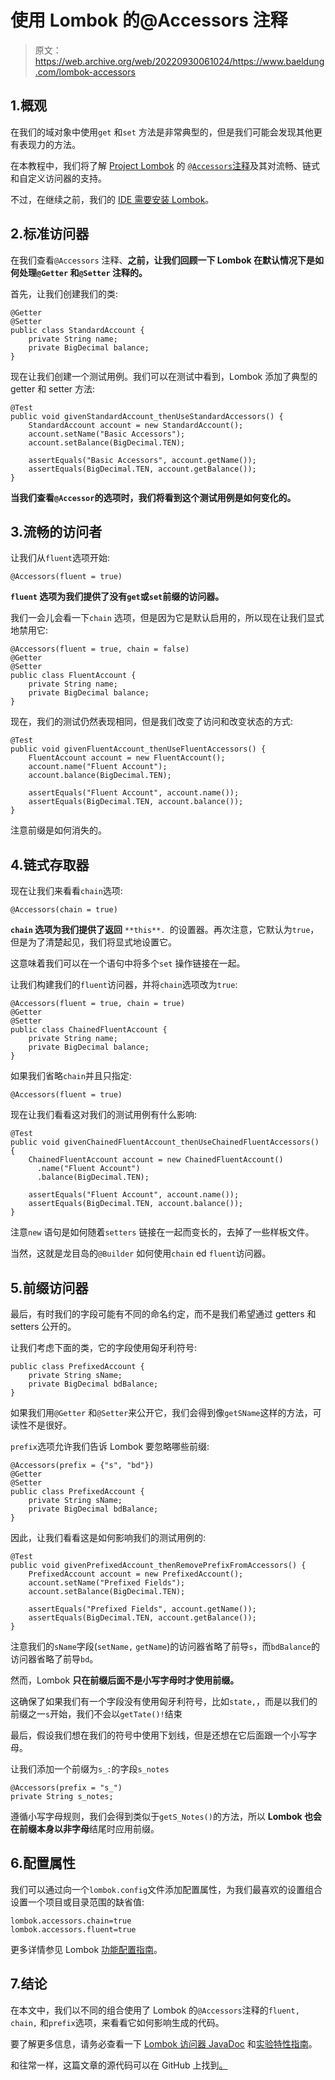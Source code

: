 # 使用 Lombok 的@Accessors 注释

> 原文：<https://web.archive.org/web/20220930061024/https://www.baeldung.com/lombok-accessors>

## 1.概观

在我们的域对象中使用`get` 和`set` 方法是非常典型的，但是我们可能会发现其他更有表现力的方法。

在本教程中，我们将了解 [Project Lombok](/web/20220926200324/https://www.baeldung.com/intro-to-project-lombok) 的 [`@Accessors`注释](https://web.archive.org/web/20220926200324/https://projectlombok.org/features/experimental/Accessors)及其对流畅、链式和自定义访问器的支持。

不过，在继续之前，我们的 [IDE 需要安装 Lombok](/web/20220926200324/https://www.baeldung.com/lombok-ide)。

## 2.标准访问器

在我们查看`@Accessors` 注释、**之前，让我们回顾一下 Lombok 在默认情况下是如何处理`@Getter` 和`@Setter` 注释的。**

首先，让我们创建我们的类:

```
@Getter
@Setter
public class StandardAccount {
    private String name;
    private BigDecimal balance;
}
```

现在让我们创建一个测试用例。我们可以在测试中看到，Lombok 添加了典型的 getter 和 setter 方法:

```
@Test
public void givenStandardAccount_thenUseStandardAccessors() {
    StandardAccount account = new StandardAccount();
    account.setName("Basic Accessors");
    account.setBalance(BigDecimal.TEN);

    assertEquals("Basic Accessors", account.getName());
    assertEquals(BigDecimal.TEN, account.getBalance()); 
}
```

**当我们查看`@Accessor`的选项时，我们将看到这个测试用例是如何变化的。**

## 3.流畅的访问者

让我们从`fluent`选项开始:

```
@Accessors(fluent = true)
```

**`fluent` 选项为我们提供了没有`get`或`set`前缀的访问器。**

我们一会儿会看一下`chain` 选项，但是因为它是默认启用的，所以现在让我们显式地禁用它:

```
@Accessors(fluent = true, chain = false)
@Getter
@Setter
public class FluentAccount {
    private String name;
    private BigDecimal balance;
}
```

现在，我们的测试仍然表现相同，但是我们改变了访问和改变状态的方式:

```
@Test
public void givenFluentAccount_thenUseFluentAccessors() {
    FluentAccount account = new FluentAccount();
    account.name("Fluent Account");
    account.balance(BigDecimal.TEN);

    assertEquals("Fluent Account", account.name()); 
    assertEquals(BigDecimal.TEN, account.balance());
}
```

注意前缀是如何消失的。

## 4.链式存取器

现在让我们来看看`chain`选项:

```
@Accessors(chain = true)
```

**`chain` 选项为我们提供了返回** `**this**. `的设置器。再次注意，它默认为`true`，但是为了清楚起见，我们将显式地设置它。

这意味着我们可以在一个语句中将多个`set` 操作链接在一起。

让我们构建我们的`fluent`访问器，并将`chain`选项改为`true`:

```
@Accessors(fluent = true, chain = true)
@Getter 
@Setter 
public class ChainedFluentAccount { 
    private String name; 
    private BigDecimal balance;
} 
```

如果我们省略`chain`并且只指定:

```
@Accessors(fluent = true)
```

现在让我们看看这对我们的测试用例有什么影响:

```
@Test
public void givenChainedFluentAccount_thenUseChainedFluentAccessors() {
    ChainedFluentAccount account = new ChainedFluentAccount()
      .name("Fluent Account")
      .balance(BigDecimal.TEN);

    assertEquals("Fluent Account", account.name()); 
    assertEquals(BigDecimal.TEN, account.balance());
}
```

注意`new` 语句是如何随着`setters` 链接在一起而变长的，去掉了一些样板文件。

当然，这就是龙目岛的`@Builder` 如何使用`chain` ed `fluent`访问器。

## 5.前缀访问器

最后，有时我们的字段可能有不同的命名约定，而不是我们希望通过 getters 和 setters 公开的。

让我们考虑下面的类，它的字段使用匈牙利符号:

```
public class PrefixedAccount { 
    private String sName; 
    private BigDecimal bdBalance; 
}
```

如果我们用`@Getter` 和`@Setter`来公开它，我们会得到像`getSName`这样的方法，可读性不是很好。

`prefix`选项允许我们告诉 Lombok 要忽略哪些前缀:

```
@Accessors(prefix = {"s", "bd"})
@Getter
@Setter
public class PrefixedAccount {
    private String sName;
    private BigDecimal bdBalance;
}
```

因此，让我们看看这是如何影响我们的测试用例的:

```
@Test
public void givenPrefixedAccount_thenRemovePrefixFromAccessors() {
    PrefixedAccount account = new PrefixedAccount();
    account.setName("Prefixed Fields");
    account.setBalance(BigDecimal.TEN);

    assertEquals("Prefixed Fields", account.getName()); 
    assertEquals(BigDecimal.TEN, account.getBalance());
}
```

注意我们的`sName`字段(`setName,` `getName`)的访问器省略了前导`s`，而`bdBalance`的访问器省略了前导`bd`。

然而，Lombok **只在前缀后面不是小写字母时才使用前缀。**

这确保了如果我们有一个字段没有使用匈牙利符号，比如`state,`，而是以我们的前缀之一`s`开始，我们不会以`getTate()!`结束

最后，假设我们想在我们的符号中使用下划线，但是还想在它后面跟一个小写字母。

让我们添加一个前缀为`s_:`的字段`s_notes`

```
@Accessors(prefix = "s_")
private String s_notes;
```

遵循小写字母规则，我们会得到类似于`getS_Notes()`的方法，所以 **Lombok 也会在前缀本身以非字母**结尾时应用前缀。

## 6.配置属性

我们可以通过向一个`lombok.config`文件添加配置属性，为我们最喜欢的设置组合设置一个项目或目录范围的缺省值:

```
lombok.accessors.chain=true
lombok.accessors.fluent=true
```

更多详情参见 Lombok [功能配置指南](https://web.archive.org/web/20220926200324/https://projectlombok.org/features/configuration)。

## 7.结论

在本文中，我们以不同的组合使用了 Lombok 的`@Accessors`注释的`fluent, chain,` 和`prefix`选项，来看看它如何影响生成的代码。

要了解更多信息，请务必查看一下 [Lombok 访问器 JavaDoc](https://web.archive.org/web/20220926200324/https://projectlombok.org/api/lombok/experimental/Accessors.html) 和[实验特性指南](https://web.archive.org/web/20220926200324/https://projectlombok.org/features/experimental/Accessors)。

和往常一样，这篇文章的源代码可以在 GitHub 上找到[。](https://web.archive.org/web/20220926200324/https://github.com/eugenp/tutorials/tree/master/lombok-modules/lombok-2)